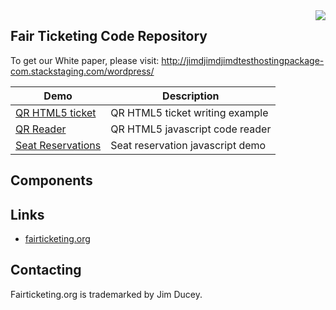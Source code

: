 <img align="right" src="https://raw.github.com/wiki/zxing/zxing/zxing-logo.png"/>

## Fair Ticketing Code Repository
To get our White paper, please visit: http://jimdjimdjimdtesthostingpackage-com.stackstaging.com/wordpress/

| Demo                                                            | Description
| --------------------------------------------------------------- | -----------
| [QR HTML5 ticket](https://github.com/ftylitak/qzxing)           | QR HTML5 ticket writing example
| [QR Reader](https://github.com/ftylitak/qzxing)                 | QR HTML5 javascript code reader
| [Seat Reservations](https://github.com/ftylitak/qzxing)         | Seat reservation javascript demo


## Components


## Links

* [fairticketing.org](http://jimdjimdjimdtesthostingpackage-com.stackstaging.com/wordpress/)


## Contacting


Fairticketing.org is trademarked by Jim Ducey.
